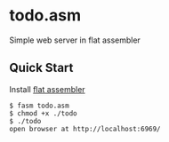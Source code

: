 # todo.asm

Simple web server in flat assembler

## Quick Start

Install [flat assembler](https://flatassembler.net/)

```console
$ fasm todo.asm
$ chmod +x ./todo
$ ./todo
open browser at http://localhost:6969/
```
